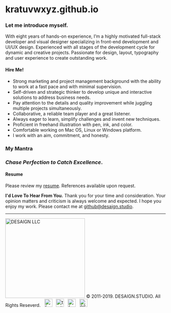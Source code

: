 # kratuvwxyz.github.io

### Let me introduce myself.

With eight years of hands-on experience, I’m a highly motivated full-stack developer and visual designer specializing in front-end development and UI/UX design. Experienced with all stages of the development cycle for dynamic and creative projects. Passionate for design, layout, typography and user experience to create outstanding work.

#### Hire Me!

* Strong marketing and project management background with the ability to work at a fast pace and with minimal supervision.
* Self-driven and strategic thinker to develop unique and interactive solutions to address business needs.
* Pay attention to the details and quality improvement while juggling multiple projects simultaneously.
* Collaborative, a reliable team player and a great listener.
* Always eager to learn, simplify challenges and invent new techniques.
* Proficient in freehand illustration with pen, ink, and color.
* Comfortable working on Mac OS, Linux or Windows platform.
* I work with an aim, commitment, and honesty.

### My Mantra
### *Chase Perfection to Catch Excellence*.

#### Resume

Please review my [resume](https://desaign.app). References available upon request.

**I'd Love To Hear From You.**
Thank you for your time and consideration. Your opinion matters and criticism is always welcome and expected. I hope you enjoy my work. Please contact me at <a href="mailto:github@desaign.studio?Subject=Message from Github">github@desaign.studio</a>.

<hr/>

<img src="https://kratuvwxyz.github.io/assets/images/footer/DESAIGNLLC.svg" alt="DESAIGN LLC" width="250px"/> &copy; 2011-2019. <a href="http://desaign.studio" target="_blank" style="text-decoration:none;">DESAIGN.STUDIO</a>. All Rights Reseverd. &#160;
<a href="https://www.facebook.com/desaignstudio" target="_blank" style="text-decoration:none;"><img src="https://kratuvwxyz.github.io/assets/images/footer/facebook.svg" alt="facebook" width="25" /></a> &#160;
<a href="https://www.twitter.com/desaignstudio" target="_blank" style="text-decoration:none;"><img src="https://kratuvwxyz.github.io/assets/images/footer/twitter.svg" alt="twitter" width="25" /></a> &#160;
<a href="https://www.linkedin.com/in/desaigner/" target="_blank" style="text-decoration:none;"><img src="https://kratuvwxyz.github.io/assets/images/footer/linkedin.svg" alt="facebook" width="25" /></a> &#160;
<a href="http://desaign.in" target="_blank" style="text-decoration:none;"><img src="https://kratuvwxyz.github.io/assets/images/footer/blog.svg" alt="DESAIGN BLOG" width="25" /></a> &#160;

